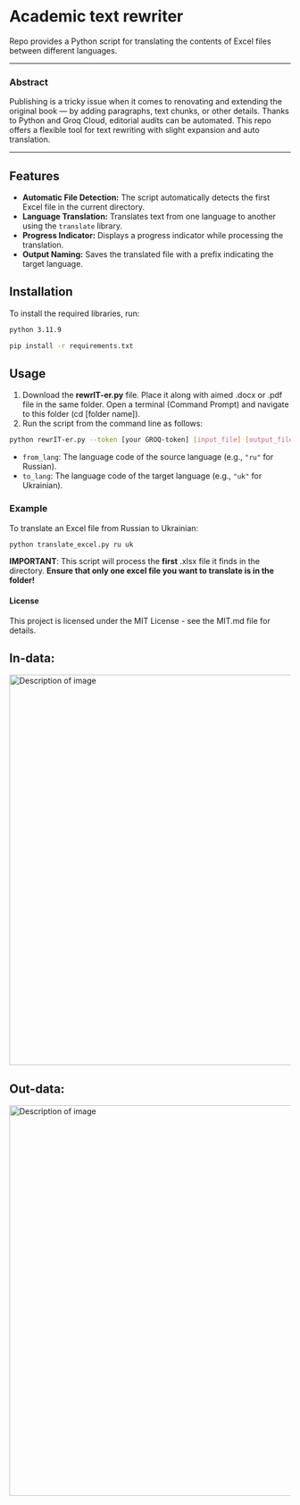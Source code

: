 # Academic text rewriter

Repo provides a Python script for translating the contents of Excel files between different languages.

---
### Abstract

Publishing is a tricky issue when it comes to renovating and extending the original book — by adding paragraphs, text chunks, or other details. Thanks to Python and Groq Cloud, editorial audits can be automated. This repo offers a flexible tool for text rewriting with slight expansion and auto translation.

---

## Features

- **Automatic File Detection:** The script automatically detects the first Excel file in the current directory.
- **Language Translation:** Translates text from one language to another using the `translate` library.
- **Progress Indicator:** Displays a progress indicator while processing the translation.
- **Output Naming:** Saves the translated file with a prefix indicating the target language.

## Installation

To install the required libraries, run:

```bash
python 3.11.9
```
```bash
pip install -r requirements.txt
```

## Usage

1. Download the **rewrIT-er.py** file. Place it along with aimed .docx or .pdf file in the same folder. Open a terminal (Command Prompt) and navigate to this folder (cd [folder name]).
2. Run the script from the command line as follows:
```bash
python rewrIT-er.py --token [your GROQ-token] [input_file] [output_file]
```
- `from_lang`: The language code of the source language (e.g., `"ru"` for Russian).
- `to_lang`: The language code of the target language (e.g., `"uk"` for Ukrainian).

### Example

To translate an Excel file from Russian to Ukrainian:
```bash
python translate_excel.py ru uk
```

**IMPORTANT**: This script will process the **first** .xlsx file it finds in the directory. **Ensure that only one excel file you want to translate is in the folder!**

#### License

This project is licensed under the MIT License - see the MIT.md file for details.

## In-data:
<img src="https://github.com/user-attachments/assets/f4880462-4cca-4059-9a3f-a4819146463b" alt="Description of image" width="700"/>

## Out-data:
<img src="https://github.com/user-attachments/assets/c0eb7a1f-dfcd-4718-8c74-7fee61e1e210" alt="Description of image" width="700"/>


